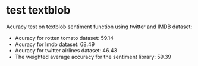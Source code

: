 # test textblob
Acuracy test on textblob sentiment function using twitter and IMDB dataset:

- Acuracy for rotten tomato dataset: 59.14
- Acuracy for Imdb dataset: 68.49
- Acuracy for twitter airlines dataset: 46.43
- The weighted average accuracy for the sentiment library: 59.39
